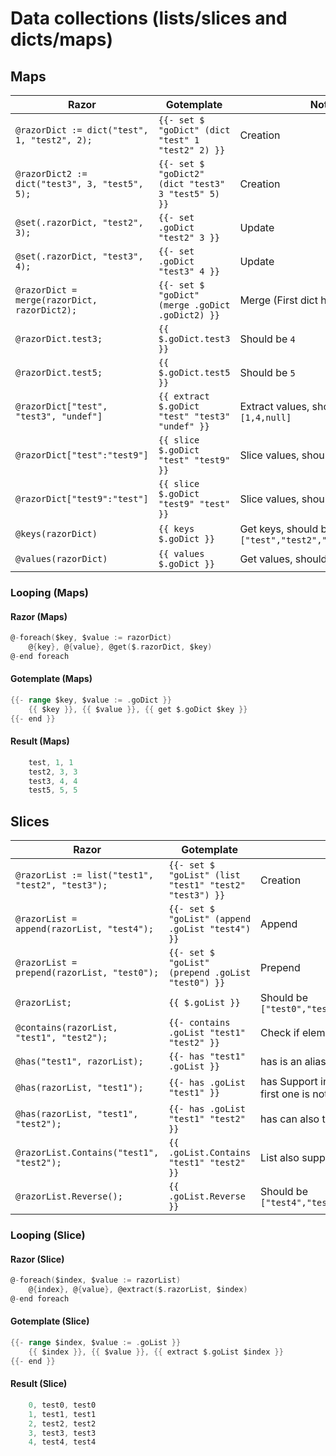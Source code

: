 # Data collections (lists/slices and dicts/maps)

## Maps

| Razor                                           | Gotemplate                                          | Note
| ---                                             | ---                                                 | ---
| `@razorDict := dict("test", 1, "test2", 2);`    | `{{- set $ "goDict" (dict "test" 1 "test2" 2) }}`   | Creation
| `@razorDict2 := dict("test3", 3, "test5", 5);`  | `{{- set $ "goDict2" (dict "test3" 3 "test5" 5) }}` | Creation
| `@set(.razorDict, "test2", 3);`                 | `{{- set .goDict "test2" 3 }}`                      | Update
| `@set(.razorDict, "test3", 4);`                 | `{{- set .goDict "test3" 4 }}`                      | Update
| `@razorDict = merge(razorDict, razorDict2);`    | `{{- set $ "goDict" (merge .goDict .goDict2) }}`    | Merge (First dict has priority)
| `@razorDict.test3;`                             | `{{ $.goDict.test3 }}`                              | Should be `4`
| `@razorDict.test5;`                             | `{{ $.goDict.test5 }}`                              | Should be `5`
| `@razorDict["test", "test3", "undef"]`          | `{{ extract $.goDict "test" "test3" "undef" }}`     | Extract values, should be `[1,4,null]`
| `@razorDict["test":"test9"]`                    | `{{ slice $.goDict "test" "test9" }}`               | Slice values, should be `[1,3,4,5]`
| `@razorDict["test9":"test"]`                    | `{{ slice $.goDict "test9" "test" }}`               | Slice values, should be `[5,4,3,1]`
| `@keys(razorDict)`                              | `{{ keys $.goDict }}`                               | Get keys, should be `["test","test2","test3","test5"]`
| `@values(razorDict)`                            | `{{ values $.goDict }}`                             | Get values, should be `[1,3,4,5]`

### Looping (Maps)

#### Razor (Maps)

```go
@-foreach($key, $value := razorDict)
    @{key}, @{value}, @get($.razorDict, $key)
@-end foreach
```

#### Gotemplate (Maps)

```go
{{- range $key, $value := .goDict }}
    {{ $key }}, {{ $value }}, {{ get $.goDict $key }}
{{- end }}
```

#### Result (Maps)

```go
    test, 1, 1
    test2, 3, 3
    test3, 4, 4
    test5, 5, 5
```

## Slices

| Razor                                            | Gotemplate                                             | Note
| ---                                              | ---                                                    | ---
| `@razorList := list("test1", "test2", "test3");` | `{{- set $ "goList" (list "test1" "test2" "test3") }}` | Creation
| `@razorList = append(razorList, "test4");`       | `{{- set $ "goList" (append .goList "test4") }}`       | Append
| `@razorList = prepend(razorList, "test0");`      | `{{- set $ "goList" (prepend .goList "test0") }}`      | Prepend
| `@razorList;`                                    | `{{ $.goList }}`                                       | Should be `["test0","test1","test2","test3","test4"]`
| `@contains(razorList, "test1", "test2");`        | `{{- contains .goList "test1" "test2" }}`              | Check if element is in list
| `@has("test1", razorList);`                      | `{{- has "test1" .goList }}`                           | has is an alias to contains
| `@has(razorList, "test1");`                      | `{{- has .goList "test1" }}`                           | has Support inversion of argument if the first one is not a list
| `@has(razorList, "test1", "test2");`             | `{{- has .goList "test1" "test2" }}`                   | has can also test for many elements
| `@razorList.Contains("test1", "test2");`         | `{{ .goList.Contains "test1" "test2" }}`               | List also support using methods
| `@razorList.Reverse();`                          | `{{ .goList.Reverse }}`                                | Should be `["test4","test3","test2","test1","test0"]`

### Looping (Slice)

#### Razor (Slice)

```go
@-foreach($index, $value := razorList)
    @{index}, @{value}, @extract($.razorList, $index)
@-end foreach
```

#### Gotemplate (Slice)

```go
{{- range $index, $value := .goList }}
    {{ $index }}, {{ $value }}, {{ extract $.goList $index }}
{{- end }}
```

#### Result (Slice)

```go
    0, test0, test0
    1, test1, test1
    2, test2, test2
    3, test3, test3
    4, test4, test4
```
